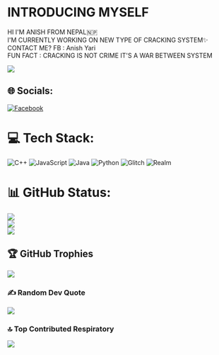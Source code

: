# INTRODUCING MYSELF
HI I'M ANISH FROM NEPAL🇳🇵<br>
I'M CURRENTLY WORKING ON NEW TYPE OF CRACKING SYSTEM✨<br>
CONTACT ME? FB : Anish Yari<br>
FUN FACT : CRACKING IS NOT CRIME IT'S A WAR BETWEEN SYSTEM

[![](https://visitcount.itsvg.in/api?id=ANI-SH-21&icon=7&color=1)](https://visitcount.itsvg.in)


## 🌐 Socials:
[![Facebook](https://img.shields.io/badge/Facebook-%231877F2.svg?logo=Facebook&logoColor=white)]([https://facebook.com/badshahking21](https://www.facebook.com/profile.php?id=61552099934765)) 

# 💻 Tech Stack:
![C++](https://img.shields.io/badge/c++-%2300599C.svg?style=plastic&logo=c%2B%2B&logoColor=white) ![JavaScript](https://img.shields.io/badge/javascript-%23323330.svg?style=plastic&logo=javascript&logoColor=%23F7DF1E) ![Java](https://img.shields.io/badge/java-%23ED8B00.svg?style=plastic&logo=java&logoColor=white) ![Python](https://img.shields.io/badge/python-3670A0?style=plastic&logo=python&logoColor=ffdd54) ![Glitch](https://img.shields.io/badge/glitch-%233333FF.svg?style=plastic&logo=glitch&logoColor=white) ![Realm](https://img.shields.io/badge/Realm-39477F?style=plastic&logo=realm&logoColor=white)
# 📊 GitHub Status:
![](https://github-readme-stats.vercel.app/api?username=ANI-SH-21&theme=react&hide_border=false&include_all_commits=true&count_private=true)<br/>
![](https://github-readme-streak-stats.herokuapp.com/?user=ANI-SH-21&theme=react&hide_border=false)<br/>
![](https://github-readme-stats.vercel.app/api/top-langs/?username=ANI-SH-21&theme=react&hide_border=false&include_all_commits=true&count_private=true&layout=compact)

## 🏆 GitHub Trophies
![](https://github-profile-trophy.vercel.app/?username=ANI-SH-21&theme=radical&no-frame=false&no-bg=false&margin-w=4)

### ✍️ Random Dev Quote
![](https://quotes-github-readme.vercel.app/api?type=horizontal&theme=radical)

### 🔝 Top Contributed Respiratory
![](https://github-contributor-stats.vercel.app/api?username=ANI-SH-21&limit=5&theme=gitdimmed&combine_all_yearly_contributions=true)
